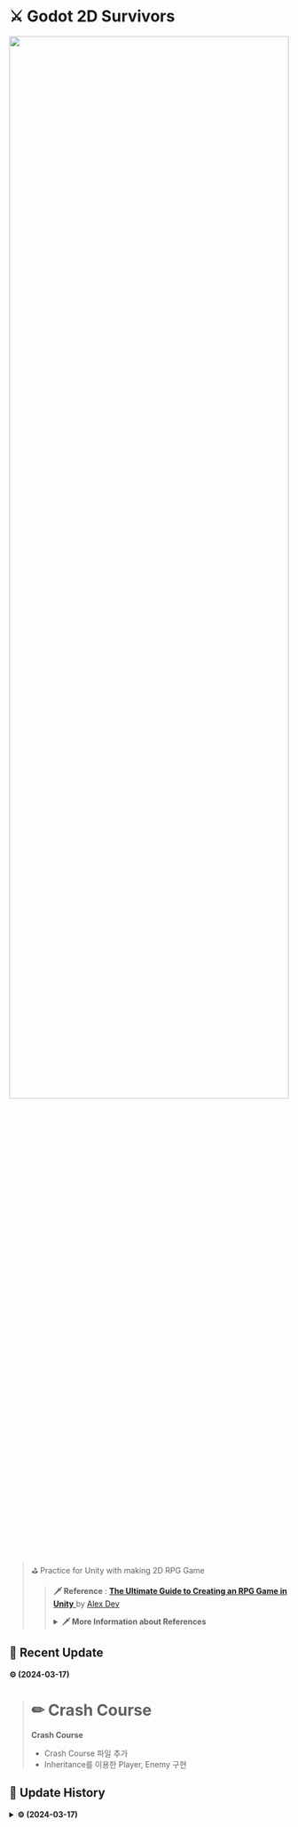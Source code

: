 # ⚔ Godot 2D Survivors
<p align=center><img src = "https://github.com/MinSungJe/Unity2DRPG/assets/101497652/facd6f4c-f5df-4921-8bc1-f4b9a3ef6c16" width="100%" height="70%"></p>

>⛳ Practice for Unity with making 2D RPG Game
>>**🗡 Reference** : [ **The Ultimate Guide to Creating an RPG Game in Unity** 
 ](https://www.udemy.com/course/2d-rpg-alexdev/) by [Alex Dev](https://www.udemy.com/user/alex-13394/)
>> <details>
>><summary><b>🗡 More Information about References</b></summary>
>>
>> 
>>  
>> 
>></details>


## 📢 Recent Update
**⚙ (2024-03-17)**
> # ✏ Crash Course
> **Crash Course**
>- Crash Course 파일 추가
>- Inheritance를 이용한 Player, Enemy 구현

## 🧾 Update History
<details>
<summary><b>⚙ (2024-03-17)</b></summary>

> # ✏ Crash Course
> **Crash Course**
>- Crash Course 파일 추가
>- Inheritance를 이용한 Player, Enemy 구현
</details>
